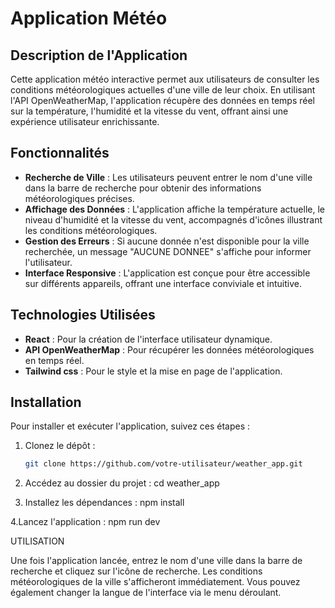 # Application Météo

## Description de l'Application

Cette application météo interactive permet aux utilisateurs de consulter les conditions météorologiques actuelles d'une ville de leur choix. En utilisant l'API OpenWeatherMap, l'application récupère des données en temps réel sur la température, l'humidité et la vitesse du vent, offrant ainsi une expérience utilisateur enrichissante.

## Fonctionnalités

- **Recherche de Ville** : Les utilisateurs peuvent entrer le nom d'une ville dans la barre de recherche pour obtenir des informations météorologiques précises.
- **Affichage des Données** : L'application affiche la température actuelle, le niveau d'humidité et la vitesse du vent, accompagnés d'icônes illustrant les conditions météorologiques.
- **Gestion des Erreurs** : Si aucune donnée n'est disponible pour la ville recherchée, un message "AUCUNE DONNEE" s'affiche pour informer l'utilisateur.
- **Interface Responsive** : L'application est conçue pour être accessible sur différents appareils, offrant une interface conviviale et intuitive.

## Technologies Utilisées

- **React** : Pour la création de l'interface utilisateur dynamique.
- **API OpenWeatherMap** : Pour récupérer les données météorologiques en temps réel.
- **Tailwind css** : Pour le style et la mise en page de l'application.

## Installation

Pour installer et exécuter l'application, suivez ces étapes :

1. Clonez le dépôt :
   ```bash
   git clone https://github.com/votre-utilisateur/weather_app.git

2. Accédez au dossier du projet :
    cd weather_app
   
3. Installez les dépendances :
    npm install
   
4.Lancez l'application :
    npm run dev

    
UTILISATION

Une fois l'application lancée, entrez le nom d'une ville dans la barre de recherche et cliquez sur l'icône de recherche. Les conditions météorologiques de la ville s'afficheront immédiatement. Vous pouvez également changer la langue de l'interface via le menu déroulant.
